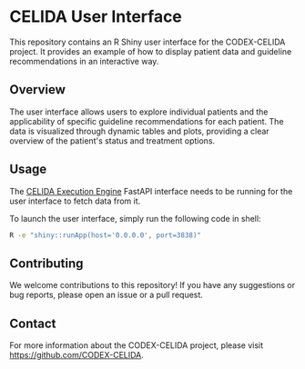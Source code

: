 # CELIDA User Interface

This repository contains an R Shiny user interface for the CODEX-CELIDA project. It provides an example of how to display patient data and guideline recommendations in an interactive way.

## Overview

The user interface allows users to explore individual patients and the applicability of specific guideline recommendations for each patient. The data is visualized through dynamic tables and plots, providing a clear overview of the patient's status and treatment options.

## Usage

The [CELIDA Execution Engine](https://github.com/CODEX-CELIDA/execution-engine) FastAPI interface needs to be running for the user interface to fetch data from it.

To launch the user interface, simply run the following code in shell:

``` bash
R -e "shiny::runApp(host='0.0.0.0', port=3838)"
```

## Contributing

We welcome contributions to this repository! If you have any suggestions or bug reports, please open an issue or a pull request.

## Contact

For more information about the CODEX-CELIDA project, please visit <https://github.com/CODEX-CELIDA>.
